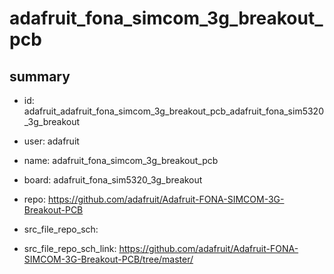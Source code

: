 # adafruit_fona_simcom_3g_breakout_pcb
 
## summary 
* id: adafruit_adafruit_fona_simcom_3g_breakout_pcb_adafruit_fona_sim5320_3g_breakout
* user: adafruit
* name: adafruit_fona_simcom_3g_breakout_pcb
* board: adafruit_fona_sim5320_3g_breakout
* repo: https://github.com/adafruit/Adafruit-FONA-SIMCOM-3G-Breakout-PCB



* src_file_repo_sch: 
* src_file_repo_sch_link: https://github.com/adafruit/Adafruit-FONA-SIMCOM-3G-Breakout-PCB/tree/master/






